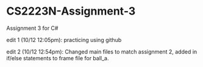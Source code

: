 # CS2223N-Assignment-3
Assignment 3 for C#

edit 1 (10/12 12:05pm): practicing using github

edit 2 (10/12 12:54pm): Changed main files to match assignment 2, added in if/else statements to frame file for ball_a.

